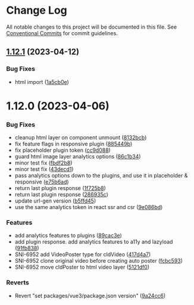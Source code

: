 # Change Log

All notable changes to this project will be documented in this file.
See [Conventional Commits](https://conventionalcommits.org) for commit guidelines.

## [1.12.1](https://github.com/cloudinary/frontend-frameworks/compare/@cloudinary/html@1.12.0...@cloudinary/html@1.12.1) (2023-04-12)


### Bug Fixes

* html import ([1a5cb0e](https://github.com/cloudinary/frontend-frameworks/commit/1a5cb0e9d043b9ee9f2bd0123c33d91912e1ef7c))





# 1.12.0 (2023-04-06)


### Bug Fixes

* cleanup html layer on component unmount ([8132bcb](https://github.com/cloudinary/frontend-frameworks/commit/8132bcb0f3b6f33ed49ec8af07a0e1bdedbd89f5))
* fix feature flags in responsive plugin ([885449b](https://github.com/cloudinary/frontend-frameworks/commit/885449b0f6548e49c54f1965ab2ba3f562e7d847))
* fix placeholder plugin token ([cc9d088](https://github.com/cloudinary/frontend-frameworks/commit/cc9d08877adc371b9917ac6bef94ae3fc997de8b))
* guard html image layer analytics options ([86c1b34](https://github.com/cloudinary/frontend-frameworks/commit/86c1b3475e3319de01c5d809b34d3c8dbff4bd80))
* minor test fix ([fbdf2b8](https://github.com/cloudinary/frontend-frameworks/commit/fbdf2b86755dc502cce4ffaed2fe585479e0f7bf))
* minor test fix ([43decd1](https://github.com/cloudinary/frontend-frameworks/commit/43decd15efe6b2b93b30369c07665e29834e0024))
* pass analytics options down to the plugins, and use it in placeholder & responsive ([e75b6ad](https://github.com/cloudinary/frontend-frameworks/commit/e75b6ad2fca02142232e354848c274d3744d9d37))
* return last plugin response ([1f725b8](https://github.com/cloudinary/frontend-frameworks/commit/1f725b8540dd9b61bc7a66e3958d159ac3b5eb45))
* return last plugin response ([286935c](https://github.com/cloudinary/frontend-frameworks/commit/286935cfa40913a3a0dcf79ae09036ffabb94526))
* update url-gen version ([b5ffd45](https://github.com/cloudinary/frontend-frameworks/commit/b5ffd4534fa2bca5dbcbb08d244a116f5812ae15))
* use the same analytics token in react ssr and csr ([9e086bd](https://github.com/cloudinary/frontend-frameworks/commit/9e086bd8b870246ba4647a189b73d4d786749b60))


### Features

* add analytics features to plugins ([89cac3e](https://github.com/cloudinary/frontend-frameworks/commit/89cac3e4fa7d6ac52fec6d4cce658be43b1ca205))
* add plugin response. add analytics features to a11y and lazyload ([91fb838](https://github.com/cloudinary/frontend-frameworks/commit/91fb8381e8522331fbb413ef313da578e5e49639))
* SNI-6952 add VideoPoster type for cldVideo ([417d4a7](https://github.com/cloudinary/frontend-frameworks/commit/417d4a77b30d614b2508c89ded6a28e58decbc88))
* SNI-6952 clone original video before creating auto poster ([fcbc593](https://github.com/cloudinary/frontend-frameworks/commit/fcbc5933a650a1a84095c461c969d4d247ad957f))
* SNI-6952 move cldPoster to html video layer ([5121df0](https://github.com/cloudinary/frontend-frameworks/commit/5121df0ecaa8ead516397e4e487ab7a8e127768b))


### Reverts

* Revert "set packages/vue3/package.json version" ([9a24cc6](https://github.com/cloudinary/frontend-frameworks/commit/9a24cc682974477c8ff207cbb2619250d0e74b10))
